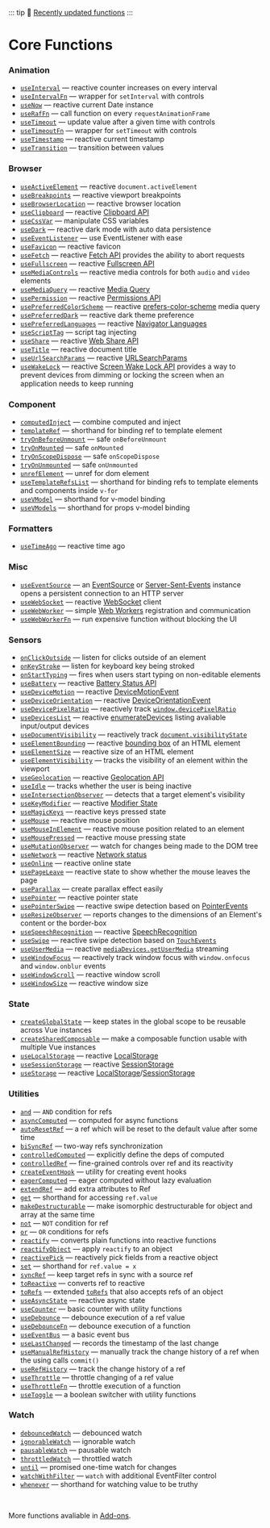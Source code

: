 ::: tip
📰 [Recently updated functions](/recently-updated)
:::

# Core Functions

<!--GENERATED LIST, DO NOT MODIFY MANUALLY-->
<!--FUNCTIONS_LIST_STARTS-->
### Animation
  - [`useInterval`](https://vueuse.org/shared/useInterval/) — reactive counter increases on every interval
  - [`useIntervalFn`](https://vueuse.org/shared/useIntervalFn/) — wrapper for `setInterval` with controls
  - [`useNow`](https://vueuse.org/core/useNow/) — reactive current Date instance
  - [`useRafFn`](https://vueuse.org/core/useRafFn/) — call function on every `requestAnimationFrame`
  - [`useTimeout`](https://vueuse.org/shared/useTimeout/) — update value after a given time with controls
  - [`useTimeoutFn`](https://vueuse.org/shared/useTimeoutFn/) — wrapper for `setTimeout` with controls
  - [`useTimestamp`](https://vueuse.org/core/useTimestamp/) — reactive current timestamp
  - [`useTransition`](https://vueuse.org/core/useTransition/) — transition between values

### Browser
  - [`useActiveElement`](https://vueuse.org/core/useActiveElement/) — reactive `document.activeElement`
  - [`useBreakpoints`](https://vueuse.org/core/useBreakpoints/) — reactive viewport breakpoints
  - [`useBrowserLocation`](https://vueuse.org/core/useBrowserLocation/) — reactive browser location
  - [`useClipboard`](https://vueuse.org/core/useClipboard/) — reactive [Clipboard API](https://developer.mozilla.org/en-US/docs/Web/API/Clipboard_API)
  - [`useCssVar`](https://vueuse.org/core/useCssVar/) — manipulate CSS variables
  - [`useDark`](https://vueuse.org/core/useDark/) — reactive dark mode with auto data persistence
  - [`useEventListener`](https://vueuse.org/core/useEventListener/) — use EventListener with ease
  - [`useFavicon`](https://vueuse.org/core/useFavicon/) — reactive favicon
  - [`useFetch`](https://vueuse.org/core/useFetch/) — reactive [Fetch API](https://developer.mozilla.org/en-US/docs/Web/API/Fetch_API) provides the ability to abort requests
  - [`useFullscreen`](https://vueuse.org/core/useFullscreen/) — reactive [Fullscreen API](https://developer.mozilla.org/en-US/docs/Web/API/Fullscreen_API)
  - [`useMediaControls`](https://vueuse.org/core/useMediaControls/) — reactive media controls for both `audio` and `video` elements
  - [`useMediaQuery`](https://vueuse.org/core/useMediaQuery/) — reactive [Media Query](https://developer.mozilla.org/en-US/docs/Web/CSS/Media_Queries/Testing_media_queries)
  - [`usePermission`](https://vueuse.org/core/usePermission/) — reactive [Permissions API](https://developer.mozilla.org/en-US/docs/Web/API/Permissions_API)
  - [`usePreferredColorScheme`](https://vueuse.org/core/usePreferredColorScheme/) — reactive [prefers-color-scheme](https://developer.mozilla.org/en-US/docs/Web/CSS/@media/prefers-color-scheme) media query
  - [`usePreferredDark`](https://vueuse.org/core/usePreferredDark/) — reactive dark theme preference
  - [`usePreferredLanguages`](https://vueuse.org/core/usePreferredLanguages/) — reactive [Navigator Languages](https://developer.mozilla.org/en-US/docs/Web/API/NavigatorLanguage/languages)
  - [`useScriptTag`](https://vueuse.org/core/useScriptTag/) — script tag injecting
  - [`useShare`](https://vueuse.org/core/useShare/) — reactive [Web Share API](https://developer.mozilla.org/en-US/docs/Web/API/Navigator/share)
  - [`useTitle`](https://vueuse.org/core/useTitle/) — reactive document title
  - [`useUrlSearchParams`](https://vueuse.org/core/useUrlSearchParams/) — reactive [URLSearchParams](https://developer.mozilla.org/en-US/docs/Web/API/URLSearchParams)
  - [`useWakeLock`](https://vueuse.org/core/useWakeLock/) — reactive [Screen Wake Lock API](https://developer.mozilla.org/en-US/docs/Web/API/Screen_Wake_Lock_API) provides a way to prevent devices from dimming or locking the screen when an application needs to keep running

### Component
  - [`computedInject`](https://vueuse.org/core/computedInject/) — combine computed and inject
  - [`templateRef`](https://vueuse.org/core/templateRef/) — shorthand for binding ref to template element
  - [`tryOnBeforeUnmount`](https://vueuse.org/shared/tryOnBeforeUnmount/) — safe `onBeforeUnmount`
  - [`tryOnMounted`](https://vueuse.org/shared/tryOnMounted/) — safe `onMounted`
  - [`tryOnScopeDispose`](https://vueuse.org/shared/tryOnScopeDispose/) — safe `onScopeDispose`
  - [`tryOnUnmounted`](https://vueuse.org/shared/tryOnUnmounted/) — safe `onUnmounted`
  - [`unrefElement`](https://vueuse.org/core/unrefElement/) — unref for dom element
  - [`useTemplateRefsList`](https://vueuse.org/core/useTemplateRefsList/) — shorthand for binding refs to template elements and components inside `v-for`
  - [`useVModel`](https://vueuse.org/core/useVModel/) — shorthand for v-model binding
  - [`useVModels`](https://vueuse.org/core/useVModels/) — shorthand for props v-model binding

### Formatters
  - [`useTimeAgo`](https://vueuse.org/core/useTimeAgo/) — reactive time ago

### Misc
  - [`useEventSource`](https://vueuse.org/core/useEventSource/) — an [EventSource](https://developer.mozilla.org/en-US/docs/Web/API/EventSource) or [Server-Sent-Events](https://developer.mozilla.org/en-US/docs/Web/API/Server-sent_events) instance opens a persistent connection to an HTTP server
  - [`useWebSocket`](https://vueuse.org/core/useWebSocket/) — reactive [WebSocket](https://developer.mozilla.org/en-US/docs/Web/API/WebSocket/WebSocket) client
  - [`useWebWorker`](https://vueuse.org/core/useWebWorker/) — simple [Web Workers](https://developer.mozilla.org/en-US/docs/Web/API/Web_Workers_API/Using_web_workers) registration and communication
  - [`useWebWorkerFn`](https://vueuse.org/core/useWebWorkerFn/) — run expensive function without blocking the UI

### Sensors
  - [`onClickOutside`](https://vueuse.org/core/onClickOutside/) — listen for clicks outside of an element
  - [`onKeyStroke`](https://vueuse.org/core/onKeyStroke/) — listen for keyboard key being stroked
  - [`onStartTyping`](https://vueuse.org/core/onStartTyping/) — fires when users start typing on non-editable elements
  - [`useBattery`](https://vueuse.org/core/useBattery/) — reactive [Battery Status API](https://developer.mozilla.org/en-US/docs/Web/API/Battery_Status_API)
  - [`useDeviceMotion`](https://vueuse.org/core/useDeviceMotion/) — reactive [DeviceMotionEvent](https://developer.mozilla.org/en-US/docs/Web/API/DeviceMotionEvent)
  - [`useDeviceOrientation`](https://vueuse.org/core/useDeviceOrientation/) — reactive [DeviceOrientationEvent](https://developer.mozilla.org/en-US/docs/Web/API/DeviceOrientationEvent)
  - [`useDevicePixelRatio`](https://vueuse.org/core/useDevicePixelRatio/) — reactively track [`window.devicePixelRatio`](https://developer.mozilla.org/ru/docs/Web/API/Window/devicePixelRatio)
  - [`useDevicesList`](https://vueuse.org/core/useDevicesList/) — reactive [enumerateDevices](https://developer.mozilla.org/en-US/docs/Web/API/MediaDevices/enumerateDevices) listing avaliable input/output devices
  - [`useDocumentVisibility`](https://vueuse.org/core/useDocumentVisibility/) — reactively track [`document.visibilityState`](https://developer.mozilla.org/en-US/docs/Web/API/Document/visibilityState)
  - [`useElementBounding`](https://vueuse.org/core/useElementBounding/) — reactive [bounding box](https://developer.mozilla.org/en-US/docs/Web/API/Element/getBoundingClientRect) of an HTML element
  - [`useElementSize`](https://vueuse.org/core/useElementSize/) — reactive size of an HTML element
  - [`useElementVisibility`](https://vueuse.org/core/useElementVisibility/) — tracks the visibility of an element within the viewport
  - [`useGeolocation`](https://vueuse.org/core/useGeolocation/) — reactive [Geolocation API](https://developer.mozilla.org/en-US/docs/Web/API/Geolocation_API)
  - [`useIdle`](https://vueuse.org/core/useIdle/) — tracks whether the user is being inactive
  - [`useIntersectionObserver`](https://vueuse.org/core/useIntersectionObserver/) — detects that a target element's visibility
  - [`useKeyModifier`](https://vueuse.org/core/useKeyModifier/) — reactive [Modifier State](https://developer.mozilla.org/en-US/docs/Web/API/KeyboardEvent/getModifierState)
  - [`useMagicKeys`](https://vueuse.org/core/useMagicKeys/) — reactive keys pressed state
  - [`useMouse`](https://vueuse.org/core/useMouse/) — reactive mouse position
  - [`useMouseInElement`](https://vueuse.org/core/useMouseInElement/) — reactive mouse position related to an element
  - [`useMousePressed`](https://vueuse.org/core/useMousePressed/) — reactive mouse pressing state
  - [`useMutationObserver`](https://vueuse.org/core/useMutationObserver/) — watch for changes being made to the DOM tree
  - [`useNetwork`](https://vueuse.org/core/useNetwork/) — reactive [Network status](https://developer.mozilla.org/en-US/docs/Web/API/Network_Information_API)
  - [`useOnline`](https://vueuse.org/core/useOnline/) — reactive online state
  - [`usePageLeave`](https://vueuse.org/core/usePageLeave/) — reactive state to show whether the mouse leaves the page
  - [`useParallax`](https://vueuse.org/core/useParallax/) — create parallax effect easily
  - [`usePointer`](https://vueuse.org/core/usePointer/) — reactive pointer state
  - [`usePointerSwipe`](https://vueuse.org/core/usePointerSwipe/) — reactive swipe detection based on [PointerEvents](https://developer.mozilla.org/en-US/docs/Web/API/PointerEvent)
  - [`useResizeObserver`](https://vueuse.org/core/useResizeObserver/) — reports changes to the dimensions of an Element's content or the border-box
  - [`useSpeechRecognition`](https://vueuse.org/core/useSpeechRecognition/) — reactive [SpeechRecognition](https://developer.mozilla.org/en-US/docs/Web/API/SpeechRecognition)
  - [`useSwipe`](https://vueuse.org/core/useSwipe/) — reactive swipe detection based on [`TouchEvents`](https://developer.mozilla.org/en-US/docs/Web/API/TouchEvent)
  - [`useUserMedia`](https://vueuse.org/core/useUserMedia/) — reactive [`mediaDevices.getUserMedia`](https://developer.mozilla.org/en-US/docs/Web/API/MediaDevices/getUserMedia) streaming
  - [`useWindowFocus`](https://vueuse.org/core/useWindowFocus/) — reactively track window focus with `window.onfocus` and `window.onblur` events
  - [`useWindowScroll`](https://vueuse.org/core/useWindowScroll/) — reactive window scroll
  - [`useWindowSize`](https://vueuse.org/core/useWindowSize/) — reactive window size

### State
  - [`createGlobalState`](https://vueuse.org/shared/createGlobalState/) — keep states in the global scope to be reusable across Vue instances
  - [`createSharedComposable`](https://vueuse.org/shared/createSharedComposable/) — make a composable function usable with multiple Vue instances
  - [`useLocalStorage`](https://vueuse.org/core/useLocalStorage/) — reactive [LocalStorage](https://developer.mozilla.org/en-US/docs/Web/API/Window/localStorage)
  - [`useSessionStorage`](https://vueuse.org/core/useSessionStorage/) — reactive [SessionStorage](https://developer.mozilla.org/en-US/docs/Web/API/Window/sessionStorage)
  - [`useStorage`](https://vueuse.org/core/useStorage/) — reactive [LocalStorage](https://developer.mozilla.org/en-US/docs/Web/API/Window/localStorage)/[SessionStorage](https://developer.mozilla.org/en-US/docs/Web/API/Window/sessionStorage)

### Utilities
  - [`and`](https://vueuse.org/shared/and/) — `AND` condition for refs
  - [`asyncComputed`](https://vueuse.org/core/asyncComputed/) — computed for async functions
  - [`autoResetRef`](https://vueuse.org/core/autoResetRef/) — a ref which will be reset to the default value after some time
  - [`biSyncRef`](https://vueuse.org/shared/biSyncRef/) — two-way refs synchronization
  - [`controlledComputed`](https://vueuse.org/shared/controlledComputed/) — explicitly define the deps of computed
  - [`controlledRef`](https://vueuse.org/shared/controlledRef/) — fine-grained controls over ref and its reactivity
  - [`createEventHook`](https://vueuse.org/shared/createEventHook/) — utility for creating event hooks
  - [`eagerComputed`](https://vueuse.org/shared/eagerComputed/) — eager computed without lazy evaluation
  - [`extendRef`](https://vueuse.org/shared/extendRef/) — add extra attributes to Ref
  - [`get`](https://vueuse.org/shared/get/) — shorthand for accessing `ref.value`
  - [`makeDestructurable`](https://vueuse.org/shared/makeDestructurable/) — make isomorphic destructurable for object and array at the same time
  - [`not`](https://vueuse.org/shared/not/) — `NOT` condition for ref
  - [`or`](https://vueuse.org/shared/or/) — `OR` conditions for refs
  - [`reactify`](https://vueuse.org/shared/reactify/) — converts plain functions into reactive functions
  - [`reactifyObject`](https://vueuse.org/shared/reactifyObject/) — apply `reactify` to an object
  - [`reactivePick`](https://vueuse.org/shared/reactivePick/) — reactively pick fields from a reactive object
  - [`set`](https://vueuse.org/shared/set/) — shorthand for `ref.value = x`
  - [`syncRef`](https://vueuse.org/shared/syncRef/) — keep target refs in sync with a source ref
  - [`toReactive`](https://vueuse.org/shared/toReactive/) — converts ref to reactive
  - [`toRefs`](https://vueuse.org/shared/toRefs/) — extended [`toRefs`](https://v3.vuejs.org/api/refs-api.html#torefs) that also accepts refs of an object
  - [`useAsyncState`](https://vueuse.org/core/useAsyncState/) — reactive async state
  - [`useCounter`](https://vueuse.org/shared/useCounter/) — basic counter with utility functions
  - [`useDebounce`](https://vueuse.org/shared/useDebounce/) — debounce execution of a ref value
  - [`useDebounceFn`](https://vueuse.org/shared/useDebounceFn/) — debounce execution of a function
  - [`useEventBus`](https://vueuse.org/core/useEventBus/) — a basic event bus
  - [`useLastChanged`](https://vueuse.org/shared/useLastChanged/) — records the timestamp of the last change
  - [`useManualRefHistory`](https://vueuse.org/core/useManualRefHistory/) — manually track the change history of a ref when the using calls `commit()`
  - [`useRefHistory`](https://vueuse.org/core/useRefHistory/) — track the change history of a ref
  - [`useThrottle`](https://vueuse.org/shared/useThrottle/) — throttle changing of a ref value
  - [`useThrottleFn`](https://vueuse.org/shared/useThrottleFn/) — throttle execution of a function
  - [`useToggle`](https://vueuse.org/shared/useToggle/) — a boolean switcher with utility functions

### Watch
  - [`debouncedWatch`](https://vueuse.org/shared/debouncedWatch/) — debounced watch
  - [`ignorableWatch`](https://vueuse.org/shared/ignorableWatch/) — ignorable watch
  - [`pausableWatch`](https://vueuse.org/shared/pausableWatch/) — pausable watch
  - [`throttledWatch`](https://vueuse.org/shared/throttledWatch/) — throttled watch
  - [`until`](https://vueuse.org/shared/until/) — promised one-time watch for changes
  - [`watchWithFilter`](https://vueuse.org/shared/watchWithFilter/) — `watch` with additional EventFilter control
  - [`whenever`](https://vueuse.org/shared/whenever/) — shorthand for watching value to be truthy


<!--FUNCTIONS_LIST_ENDS-->

<br>

More functions avaliable in [Add-ons](./add-ons).
